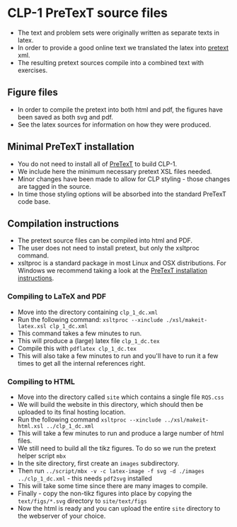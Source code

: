 # CLP-1 PreTexT source files
* The text and problem sets were originally written as separate texts in latex.
* In order to provide a good online text we translated the latex into  [pretext](https://pretextbook.org/) xml.
* The resulting pretext sources compile into a combined text with exercises.

## Figure files
* In order to compile the pretext into both html and pdf, the figures have been saved as both svg and pdf.
* See the latex sources for information on how they were produced.

## Minimal PreTexT installation
* You do not need to install all of [PreTexT](https://pretextbook.org/) to build CLP-1.
* We include here the minimum necessary pretext XSL files needed.
* Minor changes have been made to allow for CLP styling - those changes are tagged in the source.
* In time those styling options will be absorbed into the standard PreTexT code base.

## Compilation instructions
* The pretext source files can be compiled into html and PDF.
* The user does not need to install pretext, but only the xsltproc command.
* xsltproc is a standard package in most Linux and OSX distributions. For Windows we recommend taking a look at the [PreTexT installation instructions](https://pretextbook.org/tools.html).

### Compiling to LaTeX and PDF
* Move into the directory containing `clp_1_dc.xml`
* Run the following command:
`xsltproc --xinclude ./xsl/makeit-latex.xsl clp_1_dc.xml`
* This command takes a few minutes to run.
* This will produce a (large) latex file `clp_1_dc.tex`
* Compile this with `pdflatex clp_1_dc.tex`
* This will also take a few minutes to run and you'll have to run it a few times to get all the internal references right.

### Compiling to HTML
* Move into the directory called `site` which contains a single file `RQS.css`
* We will build the website in this directory, which should then be uploaded to its final hosting location.
* Run the following command
`xsltproc --xinclude ../xsl/makeit-html.xsl ../clp_1_dc.xml`
* This will take a few minutes to run and produce a large number of html files.
* We still need to build all the tikz figures. To do so we run the pretext helper script `mbx`
* In the site directory, first create an `images` subdirectory.
* Then run `../script/mbx -v -c latex-image -f svg -d ./images ../clp_1_dc.xml`  - this needs `pdf2svg` installed
* This will take some time since there are many images to compile.
* Finally - copy the non-tikz figures into place by copying the `text/figs/*.svg` directory to `site/text/figs`
* Now the html is ready and you can upload the entire `site` directory to the webserver of your choice.
